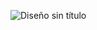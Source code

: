 ![Diseño sin título](https://github.com/hasanenginkubat/hasanenginkubat/assets/116746591/4e078a72-055b-409c-8be3-582a55912eaa)

